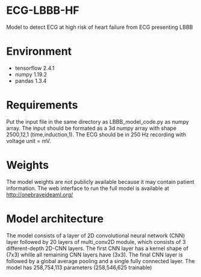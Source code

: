 # ECG-LBBB-HF
Model to detect ECG at high risk of heart failure from ECG presenting LBBB

# Environment
- tensorflow 2.4.1 
- numpy 1.19.2
- pandas 1.3.4

# Requirements
Put the input file in the same directory as LBBB_model_code.py as numpy array.
The input should be formated as a 3d numpy array with shape 2500,12,1 (time,induction,1).
The ECG should be in 250 Hz recording with voltage unit = mV.

# Weights
The model weights are not publicly available because it may contain patient information.
The web interface to run the full model is available at http://onebraveideaml.org/

# Model architecture
The model consists of a layer of 2D convolutional neural network (CNN) layer followed by 20 layers of multi_conv2D module, which consists of 3 different-depth 2D-CNN layers.
The first CNN layer has a kernel shape of (7x3) whille all remaining CNN layers have (3x3).
The final CNN layer is followed by a global average pooling and a single fully connected layer.
The model has 258,754,113 parameters (258,546,625 trainable)
